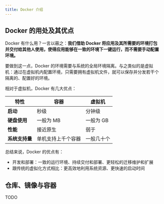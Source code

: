 ```yaml
---
title: Docker 介绍
---
```


## Docker 的用处及其优点

Docker 有什么用？一言以蔽之：**我们借助 Docker 将应用及其所需要的环境打包并交付给其他人使用，使得应用能够在一致的环境下一键运行，而不需要手动配置环境。**

要做到这一点，Docker 的环境需要与系统的全局环境隔离。与之类似的是虚拟机：通过在虚拟机内配置环境，只需要拥有虚拟机文件，就可以保存并分发若干个隔离的、配置好的环境。

相对于虚拟机，Docker 有几大优点：

|特性|容器|虚拟机|
|---|---|---|
|**启动**|秒级|分钟级|
|**硬盘使用**|一般为 MB|一般为 GB|
|**性能**|接近原生|弱于|
|**系统支持量**|单机支持上千个容器|一般几十个|

总结来说，Docker 的优点有：

- 开发和部署：一致的运行环境、持续交付和部署、更轻松的迁移维护和扩展
- 跟传统的虚拟化方式相比：更高效地利用系统资源、更快速的启动时间

## 仓库、镜像与容器

TODO